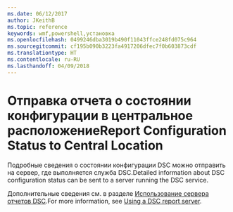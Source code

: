 ```yaml
---
ms.date: 06/12/2017
author: JKeithB
ms.topic: reference
keywords: wmf,powershell,установка
ms.openlocfilehash: 0499246dba3019b490f11043ffce248fd075c964
ms.sourcegitcommit: cf195b090b3223fa4917206dfec7f0b603873cdf
ms.translationtype: HT
ms.contentlocale: ru-RU
ms.lasthandoff: 04/09/2018
---
```

# <a name="report-configuration-status-to-central-location"></a><span data-ttu-id="298b4-102">Отправка отчета о состоянии конфигурации в центральное расположение</span><span class="sxs-lookup"><span data-stu-id="298b4-102">Report Configuration Status to Central Location</span></span>

<span data-ttu-id="298b4-103">Подробные сведения о состоянии конфигурации DSC можно отправить на сервер, где выполняется служба DSC.</span><span class="sxs-lookup"><span data-stu-id="298b4-103">Detailed information about DSC configuration status can be sent to a server running the DSC service.</span></span>

<span data-ttu-id="298b4-104">Дополнительные сведения см. в разделе [Использование сервера отчетов DSC](https://msdn.microsoft.com/powershell/dsc/reportserver).</span><span class="sxs-lookup"><span data-stu-id="298b4-104">For more information, see [Using a DSC report server](https://msdn.microsoft.com/powershell/dsc/reportserver).</span></span>